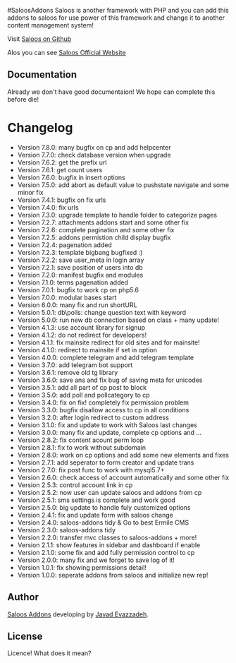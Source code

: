 #SaloosAddons
Saloos is another framework with PHP and you can add this addons to saloos for use power of this framework and change it to another content management system!

Visit [Saloos on Github]

Alos you can see [Saloos Official Website]


Documentation
-------------
Already we don't have good documentaion! We hope can complete this before die!


Changelog
=========
 * Version 7.8.0: many bugfix on cp and add helpcenter
 * Version 7.7.0: check database version when upgrade
 * Version 7.6.2: get the prefix url
 * Version 7.6.1: get count users
 * Version 7.6.0: bugfix in insert options
 * Version 7.5.0: add abort as default value to pushstate navigate and some minor fix
 * Version 7.4.1: bugfix on fix urls
 * Version 7.4.0: fix urls
 * Version 7.3.0: upgrade template to handle folder to categorize pages
 * Version 7.2.7: attachments addons start and some other fix
 * Version 7.2.6: complete pagination and some other fix
 * Version 7.2.5: addons permistion child display bugfix
 * Version 7.2.4: pagenation added
 * Version 7.2.3: template bigbang bugfixed :)
 * Version 7.2.2: save user_meta in login array
 * Version 7.2.1: save position of users into db
 * Version 7.2.0: manifest bugfix and modules
 * Version 7.1.0: terms pagenation added
 * Version 7.0.1: bugfix to work cp on php5.6
 * Version 7.0.0: modular bases start
 * Version 6.0.0: many fix and run shortURL
 * Version 5.0.1: db\polls: change question text with keyword
 * Version 5.0.0: run new db connection based on class + many update!
 * Version 4.1.3: use account library for signup
 * Version 4.1.2: do not redirect for developers!
 * Version 4.1.1: fix mainsite redirect for old sites and for mainsite!
 * Version 4.1.0: redirect to mainsite if set in option
 * Version 4.0.0: complete telegram and add telegram template
 * Version 3.7.0: add telegram bot support
 * Version 3.6.1: remove old tg library
 * Version 3.6.0: save ans and fix bug of saving meta for unicodes
 * Version 3.5.1: add all part of cp post to block
 * Version 3.5.0: add poll and pollcategory to cp
 * Version 3.4.0: fix on fix! completely fix permission problem
 * Version 3.3.0: bugfix disallow access to cp in all conditions
 * Version 3.2.0: after login redirect to custom address
 * Version 3.1.0: fix and update to work with Saloos last changes
 * Version 3.0.0: many fix and update, complete cp options and ...
 * Version 2.8.2: fix content acount perm loop
 * Version 2.8.1: fix to work without subdomain
 * Version 2.8.0: work on cp options and add some new elements and fixes
 * Version 2.7.1: add seperator to form creator and update trans
 * Version 2.7.0: fix post func to work with mysql5.7+
 * Version 2.6.0: check access of account automatically and some other fix
 * Version 2.5.3: control account link in cp
 * Version 2.5.2: now user can update saloos and addons from cp
 * Version 2.5.1: sms settings is complete and work good
 * Version 2.5.0: big update to handle fuly customized options
 * Version 2.4.1: fix and update form with saloos change
 * Version 2.4.0: saloos-addons tidy & Go to best Ermile CMS
 * Version 2.3.0: saloos-addons tidy
 * Version 2.2.0: transfer mvc classes to saloos-addons + more!
 * Version 2.1.1: show features in sidebar and dashboard if enable
 * Version 2.1.0: some fix and add fully permission control to cp
 * Version 2.0.0: many fix and we forget to save log of it!
 * Version 1.0.1: fix showing permissions detail!
 * Version 1.0.0: seperate addons from saloos and initialize new rep!


Author
------
[Saloos Addons] developing by [Javad Evazzadeh].


License
-------
Licence! What does it mean?



[Saloos on Github]: <https://github.com/Ermile/Saloos>
[Saloos Official Website]: <http://saloos.ir>
[Saloos]: <http://saloos.ir>
[Saloos Addons]: <https://github.com/Ermile/Saloos-Addons>
[Hasan Salehi]: <http://github.com/baravak>
[Javad Evazzadeh]: <http://evazzadeh.com>